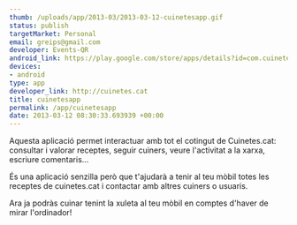 ```yaml
--- 
thumb: /uploads/app/2013-03/2013-03-12-cuinetesapp.gif
status: publish
targetMarket: Personal
email: greips@gmail.com
developer: Events-QR
android_link: https://play.google.com/store/apps/details?id=com.cuinetes.events
devices: 
- android
type: app
developer_link: http://cuinetes.cat
title: cuinetesapp
permalink: /app/cuinetesapp
date: 2013-03-12 08:30:33.693939 +00:00
---
```


Aquesta aplicació permet interactuar amb tot el cotingut de Cuinetes.cat: consultar i valorar receptes, seguir cuiners, veure l'activitat a la xarxa, escriure comentaris...

És una aplicació senzilla però que t'ajudarà a tenir al teu mòbil totes les receptes de cuinetes.cat i contactar amb altres cuiners o usuaris.

Ara ja podràs cuinar tenint la xuleta al teu mòbil en comptes d'haver de mirar l'ordinador!
